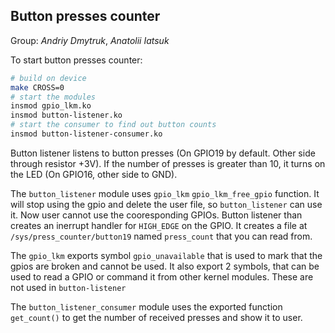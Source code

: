 ## Button presses counter
Group: _Andriy Dmytruk_, _Anatolii Iatsuk_

To start button presses counter:
```bash
# build on device
make CROSS=0
# start the modules
insmod gpio_lkm.ko
insmod button-listener.ko
# start the consumer to find out button counts
insmod button-listener-consumer.ko
```
Button listener listens to button presses (On GPIO19 by default. Other side through resistor +3V). If the number of presses is greater than 10, it turns on the LED (On GPIO16, other side to GND).  

The `button_listener` module uses `gpio_lkm` `gpio_lkm_free_gpio` function. It will stop using the gpio and delete the user file, so `button_listener` can use it. Now user cannot use the cooresponding GPIOs. Button listener than creates an inerrupt handler for `HIGH_EDGE` on the GPIO. It creates a file at `/sys/press_counter/button19` named `press_count` that you can read from. 

The `gpio_lkm` exports symbol `gpio_unavailable` that is used to mark that the gpios are broken and cannot be used. It also export 2 symbols, that can be used to read a GPIO or command it from other kernel modules. These are not used in `button-listener` 

The `button_listener_consumer` module uses the exported function `get_count()` to get the number of received presses and show it to user.

